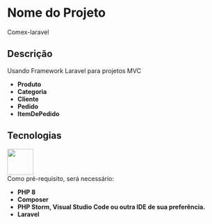 # Nome do Projeto
Comex-laravel
## Descrição

Usando Framework Laravel para projetos MVC
* **Produto** 
 * **Categoria**
 * **Cliente**
* **Pedido**
* **ItemDePedido**

## Tecnologias

<div>
  <img height="60" width="60" src="https://cdn.jsdelivr.net/gh/devicons/devicon/icons/php/php-original.svg" />
</div>
Como pré-requisito, será necessário:

* **PHP 8**
* **Composer**
* **PHP Storm, Visual Studio Code ou outra IDE de sua preferência.**
* **Laravel**

